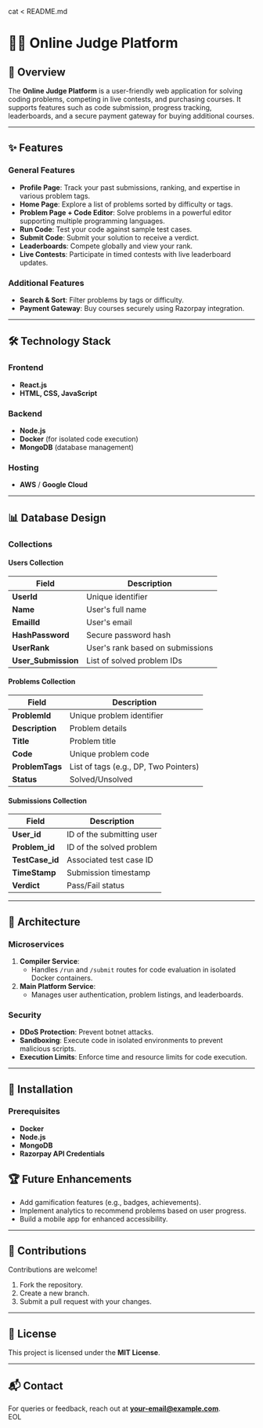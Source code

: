 cat <<EOL > README.md
# 🧑‍💻 Online Judge Platform

## 🌟 Overview  
The **Online Judge Platform** is a user-friendly web application for solving coding problems, competing in live contests, and purchasing courses. It supports features such as code submission, progress tracking, leaderboards, and a secure payment gateway for buying additional courses.  

---

## ✨ Features  

### General Features  
- **Profile Page**: Track your past submissions, ranking, and expertise in various problem tags.  
- **Home Page**: Explore a list of problems sorted by difficulty or tags.  
- **Problem Page + Code Editor**: Solve problems in a powerful editor supporting multiple programming languages.  
- **Run Code**: Test your code against sample test cases.  
- **Submit Code**: Submit your solution to receive a verdict.  
- **Leaderboards**: Compete globally and view your rank.  
- **Live Contests**: Participate in timed contests with live leaderboard updates.  

### Additional Features  
- **Search & Sort**: Filter problems by tags or difficulty.  
- **Payment Gateway**: Buy courses securely using Razorpay integration.  

---

## 🛠️ Technology Stack  

### Frontend  
- **React.js**  
- **HTML, CSS, JavaScript**  

### Backend  
- **Node.js**  
- **Docker** (for isolated code execution)  
- **MongoDB** (database management)  

### Hosting  
- **AWS** / **Google Cloud**  

---

## 📊 Database Design  

### Collections  

#### Users Collection  
| Field         | Description                            |  
|---------------|----------------------------------------|  
| **UserId**    | Unique identifier                     |  
| **Name**      | User's full name                      |  
| **EmailId**   | User's email                          |  
| **HashPassword** | Secure password hash               |  
| **UserRank**  | User's rank based on submissions       |  
| **User_Submission** | List of solved problem IDs       |  

#### Problems Collection  
| Field         | Description                            |  
|---------------|----------------------------------------|  
| **ProblemId** | Unique problem identifier             |  
| **Description** | Problem details                     |  
| **Title**     | Problem title                         |  
| **Code**      | Unique problem code                   |  
| **ProblemTags** | List of tags (e.g., DP, Two Pointers) |  
| **Status**    | Solved/Unsolved                       |  

#### Submissions Collection  
| Field         | Description                            |  
|---------------|----------------------------------------|  
| **User_id**   | ID of the submitting user             |  
| **Problem_id** | ID of the solved problem             |  
| **TestCase_id** | Associated test case ID             |  
| **TimeStamp** | Submission timestamp                  |  
| **Verdict**   | Pass/Fail status                      |  

---

## 🧩 Architecture  

### Microservices  
1. **Compiler Service**:  
   - Handles `/run` and `/submit` routes for code evaluation in isolated Docker containers.  
2. **Main Platform Service**:  
   - Manages user authentication, problem listings, and leaderboards.  

### Security  
- **DDoS Protection**: Prevent botnet attacks.  
- **Sandboxing**: Execute code in isolated environments to prevent malicious scripts.  
- **Execution Limits**: Enforce time and resource limits for code execution.  

---

## 🚀 Installation  

### Prerequisites  
- **Docker**  
- **Node.js**  
- **MongoDB**  
- **Razorpay API Credentials**  


## 🏆 Future Enhancements  
- Add gamification features (e.g., badges, achievements).  
- Implement analytics to recommend problems based on user progress.  
- Build a mobile app for enhanced accessibility.  

---

## 🤝 Contributions  
Contributions are welcome!  
1. Fork the repository.  
2. Create a new branch.  
3. Submit a pull request with your changes.  

---

## 📜 License  
This project is licensed under the **MIT License**.  

---

## 📬 Contact  
For queries or feedback, reach out at **[your-email@example.com](mailto:a_jaiswal@ece.iitr.ac.in)**.  
EOL
